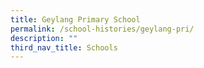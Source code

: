 ```yaml
---
title: Geylang Primary School
permalink: /school-histories/geylang-pri/
description: ""
third_nav_title: Schools
---
```


